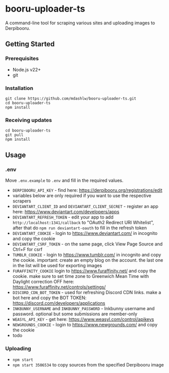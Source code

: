 # booru-uploader-ts

A command-line tool for scraping various sites and uploading images to Derpibooru.

## Getting Started

### Prerequisites

- Node.js v22+
- git

### Installation

```
git clone https://github.com/mdashlw/booru-uploader-ts.git
cd booru-uploader-ts
npm install
```

### Receiving updates

```
cd booru-uploader-ts
git pull
npm install
```

## Usage

### .env

Move `.env.example` to `.env` and fill in the required values.

- `DERPIBOORU_API_KEY` - find here: https://derpibooru.org/registrations/edit
- variables below are only required if you want to use the respective scrapers
- `DEVIANTART_CLIENT_ID` and `DEVIANTART_CLIENT_SECRET` - register an app here: https://www.deviantart.com/developers/apps
- `DEVIANTART_REFRESH_TOKEN` - edit your app to add `http://localhost:1341/callback` to "OAuth2 Redirect URI Whitelist", after that do `npm run deviantart-oauth` to fill in the refresh token
- `DEVIANTART_COOKIE` - login to https://www.deviantart.com/ in incognito and copy the cookie
- `DEVIANTART_CSRF_TOKEN` - on the same page, click View Page Source and Ctrl+F for csrf
- `TUMBLR_COOKIE` - login to https://www.tumblr.com/ in incognito and copy the cookie. important: create an empty blog on the account. the last one in the list will be used for exporting images
- `FURAFFINITY_COOKIE` login to https://www.furaffinity.net/ and copy the cookie. make sure to set time zone to Greenwich Mean Time with Daylight correction OFF here: https://www.furaffinity.net/controls/settings/
- `DISCORD_CDN_BOT_TOKEN` - used for refreshing Discord CDN links. make a bot here and copy the BOT TOKEN: https://discord.com/developers/applications
- `INKBUNNY_USERNAME` and `INKBUNNY_PASSWORD` - Inkbunny username and password. optional but some submissions are member-only
- `WEASYL_API_KEY` - get here: https://www.weasyl.com/control/apikeys
- `NEWGROUNDS_COOKIE` - login to https://www.newgrounds.com/ and copy the cookie
- todo

### Uploading

- `npm start`
- `npm start 3506534` to copy sources from the specified Derpibooru image
